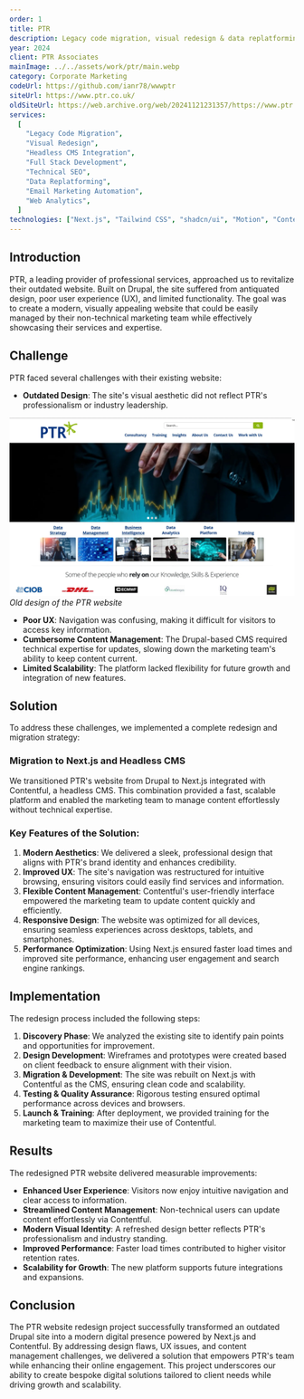 ```yaml
---
order: 1
title: PTR
description: Legacy code migration, visual redesign & data replatforming for the marketing website of a Wokingham-based IT agency
year: 2024
client: PTR Associates
mainImage: ../../assets/work/ptr/main.webp
category: Corporate Marketing
codeUrl: https://github.com/ianr78/wwwptr
siteUrl: https://www.ptr.co.uk/
oldSiteUrl: https://web.archive.org/web/20241121231357/https://www.ptr.co.uk/
services:
  [
    "Legacy Code Migration",
    "Visual Redesign",
    "Headless CMS Integration",
    "Full Stack Development",
    "Technical SEO",
    "Data Replatforming",
    "Email Marketing Automation",
    "Web Analytics",
  ]
technologies: ["Next.js", "Tailwind CSS", "shadcn/ui", "Motion", "Contentful"]
---
```


## Introduction

PTR, a leading provider of professional services, approached us to revitalize their outdated website. Built on Drupal, the site suffered from antiquated design, poor user experience (UX), and limited functionality. The goal was to create a modern, visually appealing website that could be easily managed by their non-technical marketing team while effectively showcasing their services and expertise.

## Challenge

PTR faced several challenges with their existing website:

- **Outdated Design**: The site's visual aesthetic did not reflect PTR's professionalism or industry leadership.

![PTR Website](/src/assets/work/ptr/old-visible.webp)
_Old design of the PTR website_

- **Poor UX**: Navigation was confusing, making it difficult for visitors to access key information.
- **Cumbersome Content Management**: The Drupal-based CMS required technical expertise for updates, slowing down the marketing team's ability to keep content current.
- **Limited Scalability**: The platform lacked flexibility for future growth and integration of new features.

## Solution

To address these challenges, we implemented a complete redesign and migration strategy:

### Migration to Next.js and Headless CMS

We transitioned PTR's website from Drupal to Next.js integrated with Contentful, a headless CMS. This combination provided a fast, scalable platform and enabled the marketing team to manage content effortlessly without technical expertise.

### Key Features of the Solution:

1. **Modern Aesthetics**: We delivered a sleek, professional design that aligns with PTR's brand identity and enhances credibility.
2. **Improved UX**: The site's navigation was restructured for intuitive browsing, ensuring visitors could easily find services and information.
3. **Flexible Content Management**: Contentful's user-friendly interface empowered the marketing team to update content quickly and efficiently.
4. **Responsive Design**: The website was optimized for all devices, ensuring seamless experiences across desktops, tablets, and smartphones.
5. **Performance Optimization**: Using Next.js ensured faster load times and improved site performance, enhancing user engagement and search engine rankings.

## Implementation

The redesign process included the following steps:

1. **Discovery Phase**: We analyzed the existing site to identify pain points and opportunities for improvement.
2. **Design Development**: Wireframes and prototypes were created based on client feedback to ensure alignment with their vision.
3. **Migration & Development**: The site was rebuilt on Next.js with Contentful as the CMS, ensuring clean code and scalability.
4. **Testing & Quality Assurance**: Rigorous testing ensured optimal performance across devices and browsers.
5. **Launch & Training**: After deployment, we provided training for the marketing team to maximize their use of Contentful.

## Results

The redesigned PTR website delivered measurable improvements:

- **Enhanced User Experience**: Visitors now enjoy intuitive navigation and clear access to information.
- **Streamlined Content Management**: Non-technical users can update content effortlessly via Contentful.
- **Modern Visual Identity**: A refreshed design better reflects PTR's professionalism and industry standing.
- **Improved Performance**: Faster load times contributed to higher visitor retention rates.
- **Scalability for Growth**: The new platform supports future integrations and expansions.

## Conclusion

The PTR website redesign project successfully transformed an outdated Drupal site into a modern digital presence powered by Next.js and Contentful. By addressing design flaws, UX issues, and content management challenges, we delivered a solution that empowers PTR's team while enhancing their online engagement. This project underscores our ability to create bespoke digital solutions tailored to client needs while driving growth and scalability.
